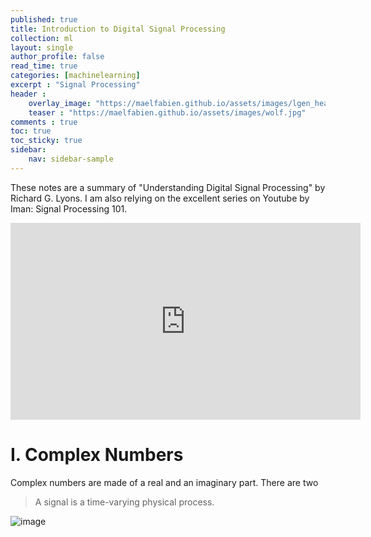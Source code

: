 ```yaml
---
published: true
title: Introduction to Digital Signal Processing
collection: ml
layout: single
author_profile: false
read_time: true
categories: [machinelearning]
excerpt : "Signal Processing"
header :
    overlay_image: "https://maelfabien.github.io/assets/images/lgen_head.png"
    teaser : "https://maelfabien.github.io/assets/images/wolf.jpg"
comments : true
toc: true
toc_sticky: true
sidebar:
    nav: sidebar-sample
---
```


<script type="text/javascript" async
src="https://cdn.mathjax.org/mathjax/latest/MathJax.js?config=TeX-MML-AM_CHTML">
</script>

These notes are a summary of "Understanding Digital Signal Processing" by Richard G. Lyons. I am also relying on the excellent series on Youtube by Iman: Signal Processing 101.

<iframe width="560" height="315" src="https://www.youtube.com/embed/KZd68xgasIU" frameborder="0" allow="accelerometer; autoplay; encrypted-media; gyroscope; picture-in-picture" allowfullscreen></iframe>

# I. Complex Numbers

Complex numbers are made of a real and an imaginary part. There are two
> A signal is a time-varying physical process. 

![image](https://maelfabien.github.io/assets/images/audio_6.png)
